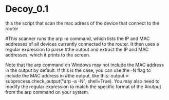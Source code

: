 # Decoy_0.1
this the script that scan the mac adress of the device that connect to the router 

#This scanner runs the arp -a command, which lists the IP and MAC addresses of all devices currently connected to the router. It then uses a regular expression to parse #the output and extract the IP and MAC addresses, which it prints to the screen.

Note that the arp command on Windows may not include the MAC address in the output by default. If this is the case, you can use the -N flag to include the MAC address in #the output, like this: output = subprocess.check_output("arp -a -N", shell=True). You may also need to modify the regular expression to match the specific format of the #output from the arp command on your system.
